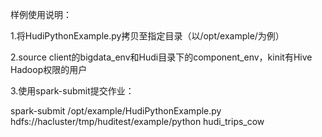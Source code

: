 样例使用说明：

1.将HudiPythonExample.py拷贝至指定目录（以/opt/example/为例）

2.source client的bigdata_env和Hudi目录下的component_env，kinit有Hive Hadoop权限的用户

3.使用spark-submit提交作业：

spark-submit   /opt/example/HudiPythonExample.py hdfs://hacluster/tmp/huditest/example/python  hudi_trips_cow